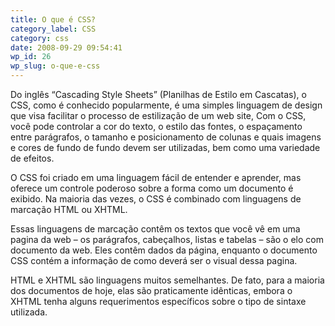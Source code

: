 ```yaml
---
title: O que é CSS?
category_label: CSS
category: css
date: 2008-09-29 09:54:41
wp_id: 26
wp_slug: o-que-e-css
---
```


Do inglês “Cascading Style Sheets” (Planilhas de Estilo em Cascatas), o CSS, como é conhecido popularmente, é uma simples linguagem de design que visa facilitar o processo de estilização de um web site, Com o CSS, você pode controlar a cor do texto, o estilo das fontes, o espaçamento entre parágrafos, o tamanho e posicionamento de colunas e quais imagens e cores de fundo de fundo devem ser utilizadas, bem como uma variedade de efeitos.

O CSS foi criado em uma linguagem fácil de entender e aprender, mas oferece um controle poderoso sobre a forma como um documento é exibido. Na maioria das vezes, o CSS é combinado com linguagens de marcação HTML ou XHTML.

Essas linguagens de marcação contêm os textos que você vê em uma pagina da web – os parágrafos, cabeçalhos, listas e tabelas – são o elo com documento da web. Eles contêm dados da página, enquanto o documento CSS contém a informação de como deverá ser o visual dessa pagina.

HTML e XHTML são linguagens muitos semelhantes. De fato, para a maioria dos documentos de hoje, elas são praticamente idênticas, embora o XHTML tenha alguns requerimentos específicos sobre o tipo de sintaxe utilizada.